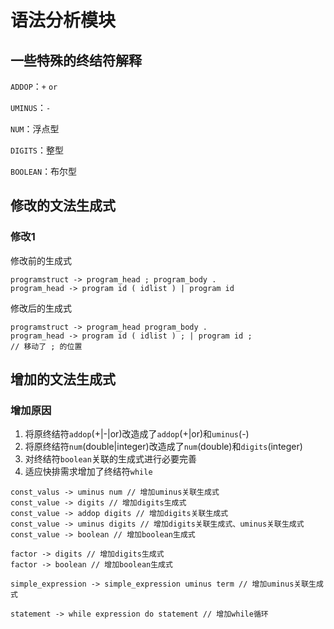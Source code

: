 # 语法分析模块

## 一些特殊的终结符解释

`ADDOP`：`+` `or`

`UMINUS`：`-`

`NUM`：浮点型

`DIGITS`：整型

`BOOLEAN`：布尔型

## 修改的文法生成式

### 修改1

修改前的生成式

```
programstruct -> program_head ; program_body .
program_head -> program id ( idlist ) | program id
```

修改后的生成式

```
programstruct -> program_head program_body .
program_head -> program id ( idlist ) ; | program id ;
// 移动了 ; 的位置
```

## 增加的文法生成式

### 增加原因

1. 将原终结符`addop`(+|-|or)改造成了`addop`(+|or)和`uminus`(-)
2. 将原终结符`num`(double|integer)改造成了`num`(double)和`digits`(integer)
3. 对终结符`boolean`关联的生成式进行必要完善
4. 适应快排需求增加了终结符`while`

```
const_valus -> uminus num // 增加uminus关联生成式
const_value -> digits // 增加digits生成式
const_value -> addop digits // 增加digits关联生成式
const_value -> uminus digits // 增加digits关联生成式、uminus关联生成式
const_value -> boolean // 增加boolean生成式
```

```
factor -> digits // 增加digits生成式
factor -> boolean // 增加boolean生成式
```
```
simple_expression -> simple_expression uminus term // 增加uminus关联生成式
```
```
statement -> while expression do statement // 增加while循环
```
